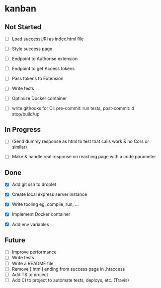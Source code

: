 # kanban

## Not Started

- [ ] Load successURI as index.html file

- [ ] Style success page

- [ ] Endpoint to Authorise extension

- [ ] Endpoint to get Access tokens

- [ ] Pass tokens to Extension

- [ ] Write tests

- [ ] Optimize Docker container

- [ ] write githooks for CI:
      pre-commit: run tests, 
      post-commit: d stop/build/up

## In Progress

- [ ] (Send dummy response as html to test that calls work & no Cors or similar)

- [ ] Make & handle real response on reaching page with a code parameter

## Done

- [x] Add git ssh to droplet
- [x] Create local express server instance

- [x] Write tooling eg. compile, run, ...
- [x] Implement Docker container
- [x] Add env variables

## Future

- [ ] Improve performance
- [ ] Write tests
- [ ] Write a README file
- [ ] Remove [.html] ending from success page in .htaccess
- [ ] Add TS to project
- [ ] Add CI to project to automate tests, deploys, etc. (Travis)
